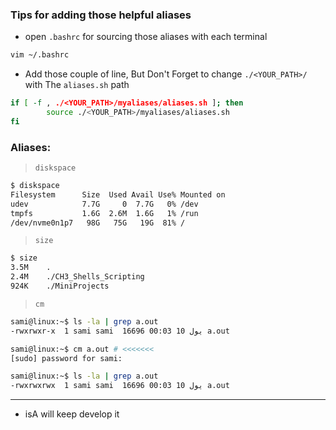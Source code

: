 ### Tips for adding those helpful aliases

- open `.bashrc` for sourcing those aliases with each terminal
``` bash 
vim ~/.bashrc 
```

- Add those couple of line, But Don't Forget to change `./<YOUR_PATH>/` with The `aliases.sh` path
```bash
if [ -f , ./<YOUR_PATH>/myaliases/aliases.sh ]; then
        source ./<YOUR_PATH>/myaliases/aliases.sh
fi
```

### Aliases:

>`diskspace`
```bash
$ diskspace
Filesystem      Size  Used Avail Use% Mounted on
udev            7.7G     0  7.7G   0% /dev
tmpfs           1.6G  2.6M  1.6G   1% /run
/dev/nvme0n1p7   98G   75G   19G  81% /
```


>`size`
```bash
$ size 
3.5M    .
2.4M    ./CH3_Shells_Scripting
924K    ./MiniProjects
```

> `cm`
```bash
sami@linux:~$ ls -la | grep a.out 
-rwxrwxr-x  1 sami sami  16696 يول 10 00:03 a.out

sami@linux:~$ cm a.out # <<<<<<<
[sudo] password for sami: 

sami@linux:~$ ls -la | grep a.out 
-rwxrwxrwx  1 sami sami  16696 يول 10 00:03 a.out

```

----
- isA will keep develop it 
